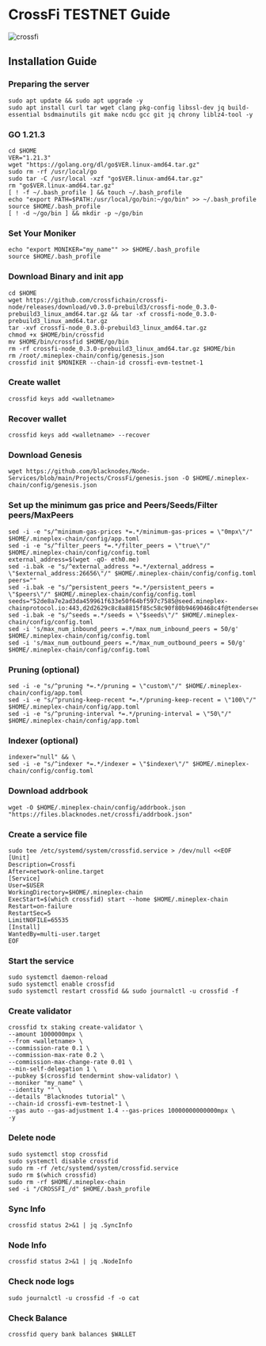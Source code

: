 # CrossFi TESTNET Guide
![crossfi](https://github.com/0xstakenode/node-guides/edit/main/crossfi/crossfi.png)

## Installation Guide

### Preparing the server
~~~
sudo apt update && sudo apt upgrade -y
sudo apt install curl tar wget clang pkg-config libssl-dev jq build-essential bsdmainutils git make ncdu gcc git jq chrony liblz4-tool -y
~~~

### GO 1.21.3
~~~
cd $HOME
VER="1.21.3"
wget "https://golang.org/dl/go$VER.linux-amd64.tar.gz"
sudo rm -rf /usr/local/go
sudo tar -C /usr/local -xzf "go$VER.linux-amd64.tar.gz"
rm "go$VER.linux-amd64.tar.gz"
[ ! -f ~/.bash_profile ] && touch ~/.bash_profile
echo "export PATH=$PATH:/usr/local/go/bin:~/go/bin" >> ~/.bash_profile
source $HOME/.bash_profile
[ ! -d ~/go/bin ] && mkdir -p ~/go/bin
~~~

### Set Your Moniker

~~~
echo "export MONIKER="my_name"" >> $HOME/.bash_profile
source $HOME/.bash_profile
~~~

### Download Binary and init app
~~~
cd $HOME
wget https://github.com/crossfichain/crossfi-node/releases/download/v0.3.0-prebuild3/crossfi-node_0.3.0-prebuild3_linux_amd64.tar.gz && tar -xf crossfi-node_0.3.0-prebuild3_linux_amd64.tar.gz
tar -xvf crossfi-node_0.3.0-prebuild3_linux_amd64.tar.gz
chmod +x $HOME/bin/crossfid
mv $HOME/bin/crossfid $HOME/go/bin
rm -rf crossfi-node_0.3.0-prebuild3_linux_amd64.tar.gz $HOME/bin
rm /root/.mineplex-chain/config/genesis.json
crossfid init $MONIKER --chain-id crossfi-evm-testnet-1
~~~

### Create wallet
~~~
crossfid keys add <walletname>
~~~

### Recover wallet
~~~
crossfid keys add <walletname> --recover
~~~

### Download Genesis
~~~
wget https://github.com/blacknodes/Node-Services/blob/main/Projects/CrossFi/genesis.json -O $HOME/.mineplex-chain/config/genesis.json
~~~

### Set up the minimum gas price and Peers/Seeds/Filter peers/MaxPeers
~~~
sed -i -e "s/^minimum-gas-prices *=.*/minimum-gas-prices = \"0mpx\"/" $HOME/.mineplex-chain/config/app.toml
sed -i -e "s/^filter_peers *=.*/filter_peers = \"true\"/" $HOME/.mineplex-chain/config/config.toml
external_address=$(wget -qO- eth0.me) 
sed -i.bak -e "s/^external_address *=.*/external_address = \"$external_address:26656\"/" $HOME/.mineplex-chain/config/config.toml
peers=""
sed -i.bak -e "s/^persistent_peers *=.*/persistent_peers = \"$peers\"/" $HOME/.mineplex-chain/config/config.toml
seeds="52de8a7e2ad3da459961f633e50f64bf597c7585@seed.mineplex-chainprotocol.io:443,d2d2629c8c8a8815f85c58c90f80b94690468c4f@tenderseed.ccvalidators.com:26012"
sed -i.bak -e "s/^seeds =.*/seeds = \"$seeds\"/" $HOME/.mineplex-chain/config/config.toml
sed -i 's/max_num_inbound_peers =.*/max_num_inbound_peers = 50/g' $HOME/.mineplex-chain/config/config.toml
sed -i 's/max_num_outbound_peers =.*/max_num_outbound_peers = 50/g' $HOME/.mineplex-chain/config/config.toml
~~~

### Pruning (optional)
~~~
sed -i -e "s/^pruning *=.*/pruning = \"custom\"/" $HOME/.mineplex-chain/config/app.toml
sed -i -e "s/^pruning-keep-recent *=.*/pruning-keep-recent = \"100\"/" $HOME/.mineplex-chain/config/app.toml
sed -i -e "s/^pruning-interval *=.*/pruning-interval = \"50\"/" $HOME/.mineplex-chain/config/app.toml
~~~

### Indexer (optional)
~~~
indexer="null" && \
sed -i -e "s/^indexer *=.*/indexer = \"$indexer\"/" $HOME/.mineplex-chain/config/config.toml
~~~

### Download addrbook
~~~
wget -O $HOME/.mineplex-chain/config/addrbook.json "https://files.blacknodes.net/crossfi/addrbook.json"
~~~

### Create a service file
~~~
sudo tee /etc/systemd/system/crossfid.service > /dev/null <<EOF
[Unit]
Description=Crossfi
After=network-online.target
[Service]
User=$USER
WorkingDirectory=$HOME/.mineplex-chain
ExecStart=$(which crossfid) start --home $HOME/.mineplex-chain
Restart=on-failure
RestartSec=5
LimitNOFILE=65535
[Install]
WantedBy=multi-user.target
EOF
~~~

### Start the service
~~~
sudo systemctl daemon-reload
sudo systemctl enable crossfid
sudo systemctl restart crossfid && sudo journalctl -u crossfid -f
~~~

### Create validator
~~~
crossfid tx staking create-validator \
--amount 1000000mpx \
--from <walletname> \
--commission-rate 0.1 \
--commission-max-rate 0.2 \
--commission-max-change-rate 0.01 \
--min-self-delegation 1 \
--pubkey $(crossfid tendermint show-validator) \
--moniker "my_name" \
--identity "" \
--details "Blacknodes tutorial" \
--chain-id crossfi-evm-testnet-1 \
--gas auto --gas-adjustment 1.4 --gas-prices 10000000000000mpx \
-y
~~~

### Delete node
~~~
sudo systemctl stop crossfid
sudo systemctl disable crossfid
sudo rm -rf /etc/systemd/system/crossfid.service
sudo rm $(which crossfid)
sudo rm -rf $HOME/.mineplex-chain
sed -i "/CROSSFI_/d" $HOME/.bash_profile
~~~

### Sync Info
~~~
crossfid status 2>&1 | jq .SyncInfo
~~~

### Node Info
~~~
crossfid status 2>&1 | jq .NodeInfo
~~~

### Check node logs
~~~
sudo journalctl -u crossfid -f -o cat
~~~

### Check Balance
~~~
crossfid query bank balances $WALLET
~~~












